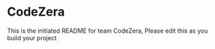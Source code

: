 # CodeZera
This is the initiated README for team CodeZera, Please edit this as you build your project
